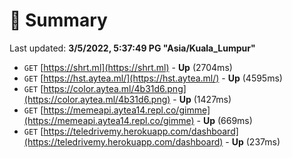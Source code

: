 # 📖 Summary
Last updated: **3/5/2022, 5:37:49 PG "Asia/Kuala_Lumpur"**

- `GET` [https://shrt.ml](https://shrt.ml) - **Up** (2704ms)
- `GET` [https://hst.aytea.ml/](https://hst.aytea.ml/) - **Up** (4595ms)
- `GET` [https://color.aytea.ml/4b31d6.png](https://color.aytea.ml/4b31d6.png) - **Up** (1427ms)
- `GET` [https://memeapi.aytea14.repl.co/gimme](https://memeapi.aytea14.repl.co/gimme) - **Up** (669ms)
- `GET` [https://teledrivemy.herokuapp.com/dashboard](https://teledrivemy.herokuapp.com/dashboard) - **Up** (237ms)
